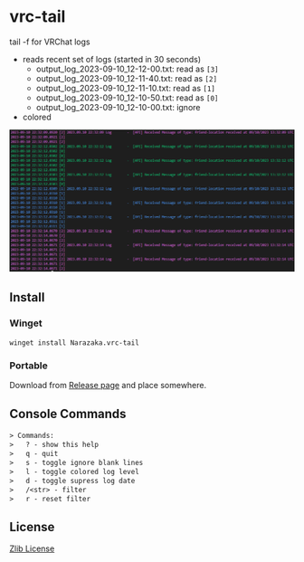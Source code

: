 # vrc-tail

tail -f for VRChat logs

- reads recent set of logs (started in 30 seconds)
  - output_log_2023-09-10_12-12-00.txt: read as `[3]`
  - output_log_2023-09-10_12-11-40.txt: read as `[2]`
  - output_log_2023-09-10_12-11-10.txt: read as `[1]`
  - output_log_2023-09-10_12-10-50.txt: read as `[0]`
  - output_log_2023-09-10_12-10-00.txt: ignore
- colored

![console](console.png)

## Install

### Winget

```
winget install Narazaka.vrc-tail
```

### Portable

Download from [Release page](https://github.com/Narazaka/vrc-tail/releases/latest) and place somewhere.

## Console Commands

```
> Commands:
>   ? - show this help
>   q - quit
>   s - toggle ignore blank lines
>   l - toggle colored log level
>   d - toggle supress log date
>   /<str> - filter
>   r - reset filter
```

## License

[Zlib License](LICENSE)
